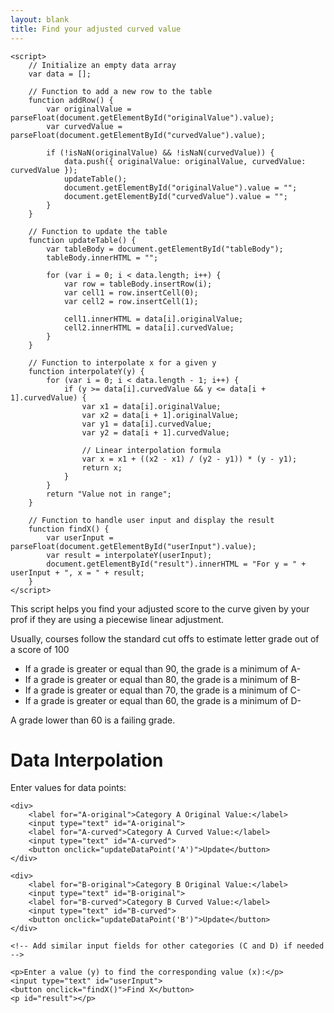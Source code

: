 ```yaml
---
layout: blank
title: Find your adjusted curved value
---
```

    <script>
        // Initialize an empty data array
        var data = [];

        // Function to add a new row to the table
        function addRow() {
            var originalValue = parseFloat(document.getElementById("originalValue").value);
            var curvedValue = parseFloat(document.getElementById("curvedValue").value);

            if (!isNaN(originalValue) && !isNaN(curvedValue)) {
                data.push({ originalValue: originalValue, curvedValue: curvedValue });
                updateTable();
                document.getElementById("originalValue").value = "";
                document.getElementById("curvedValue").value = "";
            }
        }

        // Function to update the table
        function updateTable() {
            var tableBody = document.getElementById("tableBody");
            tableBody.innerHTML = "";

            for (var i = 0; i < data.length; i++) {
                var row = tableBody.insertRow(i);
                var cell1 = row.insertCell(0);
                var cell2 = row.insertCell(1);

                cell1.innerHTML = data[i].originalValue;
                cell2.innerHTML = data[i].curvedValue;
            }
        }

        // Function to interpolate x for a given y
        function interpolateY(y) {
            for (var i = 0; i < data.length - 1; i++) {
                if (y >= data[i].curvedValue && y <= data[i + 1].curvedValue) {
                    var x1 = data[i].originalValue;
                    var x2 = data[i + 1].originalValue;
                    var y1 = data[i].curvedValue;
                    var y2 = data[i + 1].curvedValue;

                    // Linear interpolation formula
                    var x = x1 + ((x2 - x1) / (y2 - y1)) * (y - y1);
                    return x;
                }
            }
            return "Value not in range";
        }

        // Function to handle user input and display the result
        function findX() {
            var userInput = parseFloat(document.getElementById("userInput").value);
            var result = interpolateY(userInput);
            document.getElementById("result").innerHTML = "For y = " + userInput + ", x = " + result;
        }
    </script>
    
This script helps you find your adjusted score to the curve given by your prof if they are using a piecewise linear adjustment. 

Usually, courses follow the standard cut offs to estimate letter grade out of a score of 100

- If a grade is greater or equal than 90, the grade is a minimum of A-
- If a grade is greater or equal than 80, the grade is a minimum of B-
- If a grade is greater or equal than 70, the grade is a minimum of C-
- If a grade is greater or equal than 60, the grade is a minimum of D-

A grade lower than 60 is a failing grade.




</head>
<body>
    <h1>Data Interpolation</h1>
    <p>Enter values for data points:</p>
    
    <div>
        <label for="A-original">Category A Original Value:</label>
        <input type="text" id="A-original">
        <label for="A-curved">Category A Curved Value:</label>
        <input type="text" id="A-curved">
        <button onclick="updateDataPoint('A')">Update</button>
    </div>

    <div>
        <label for="B-original">Category B Original Value:</label>
        <input type="text" id="B-original">
        <label for="B-curved">Category B Curved Value:</label>
        <input type="text" id="B-curved">
        <button onclick="updateDataPoint('B')">Update</button>
    </div>

    <!-- Add similar input fields for other categories (C and D) if needed -->

    <p>Enter a value (y) to find the corresponding value (x):</p>
    <input type="text" id="userInput">
    <button onclick="findX()">Find X</button>
    <p id="result"></p>
</body>
</html>

